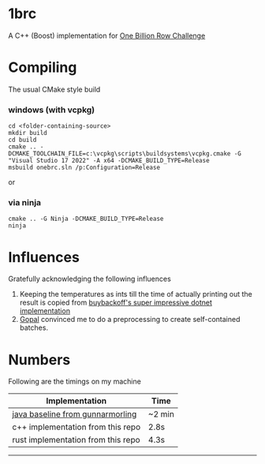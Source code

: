 # 1brc
A C++ (Boost) implementation for [One Billion Row Challenge](https://www.morling.dev/blog/one-billion-row-challenge/) 

# Compiling

The usual CMake style build

### windows (with vcpkg)
```
cd <folder-containing-source>
mkdir build
cd build
cmake .. -DCMAKE_TOOLCHAIN_FILE=c:\vcpkg\scripts\buildsystems\vcpkg.cmake -G "Visual Studio 17 2022" -A x64 -DCMAKE_BUILD_TYPE=Release
msbuild onebrc.sln /p:Configuration=Release
```
or 
### via ninja
```
cmake .. -G Ninja -DCMAKE_BUILD_TYPE=Release
ninja
```

# Influences

Gratefully acknowledging the following influences

1. Keeping the temperatures as ints till the time of actually printing out the result is copied from [buybackoff's super impressive dotnet implementation](https://github.com/buybackoff)
2. [Gopal](https://github.com/kasturgo) convinced me to do a preprocessing to create self-contained batches.
    
# Numbers

Following are the timings on my machine

 | Implementation   |   Time  |             
 | ---------------- | ------- |
 |[java baseline from gunnarmorling](https://github.com/gunnarmorling/1brc) | ~2 min |
 | c++ implementation from this repo                                        | 2.8s   |
 | rust implementation from this repo                                       | 4.3s   |
--------------------------------------------------------------------------------------
